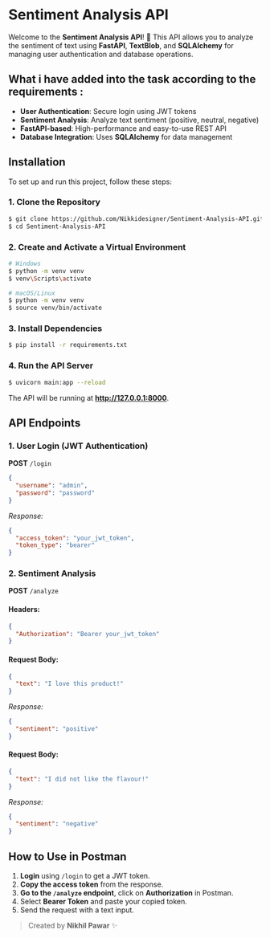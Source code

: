 # Sentiment Analysis API

Welcome to the **Sentiment Analysis API**! 🚀 This API allows you to analyze the sentiment of text using **FastAPI**, **TextBlob**, and **SQLAlchemy** for managing user authentication and database operations.

## What i have added into the task according to the requirements :
- **User Authentication**: Secure login using JWT tokens
- **Sentiment Analysis**: Analyze text sentiment (positive, neutral, negative)
- **FastAPI-based**: High-performance and easy-to-use REST API
- **Database Integration**: Uses **SQLAlchemy** for data management

## Installation
To set up and run this project, follow these steps:

### 1. Clone the Repository
```bash
$ git clone https://github.com/Nikkidesigner/Sentiment-Analysis-API.git
$ cd Sentiment-Analysis-API
```

### 2. Create and Activate a Virtual Environment
```bash
# Windows
$ python -m venv venv
$ venv\Scripts\activate

# macOS/Linux
$ python -m venv venv
$ source venv/bin/activate
```

### 3. Install Dependencies
```bash
$ pip install -r requirements.txt
```

### 4. Run the API Server
```bash
$ uvicorn main:app --reload
```
The API will be running at **http://127.0.0.1:8000**.

## API Endpoints

### 1. User Login (JWT Authentication)
**POST** `/login`
```json
{
  "username": "admin",
  "password": "password"
}
```
_Response:_
```json
{
  "access_token": "your_jwt_token",
  "token_type": "bearer"
}
```

### 2. Sentiment Analysis
**POST** `/analyze`
#### Headers:
```json
{
  "Authorization": "Bearer your_jwt_token"
}
```
#### Request Body:
```json
{
  "text": "I love this product!"
}
```
_Response:_
```json
{
  "sentiment": "positive"
}
```
#### Request Body:
```json
{
  "text": "I did not like the flavour!"
}
```
_Response:_
```json
{
  "sentiment": "negative"
}
```

## How to Use in Postman
1. **Login** using `/login` to get a JWT token.
2. **Copy the access token** from the response.
3. **Go to the `/analyze` endpoint**, click on **Authorization** in Postman.
4. Select **Bearer Token** and paste your copied token.
5. Send the request with a text input.


> Created by **Nikhil Pawar** ✨

